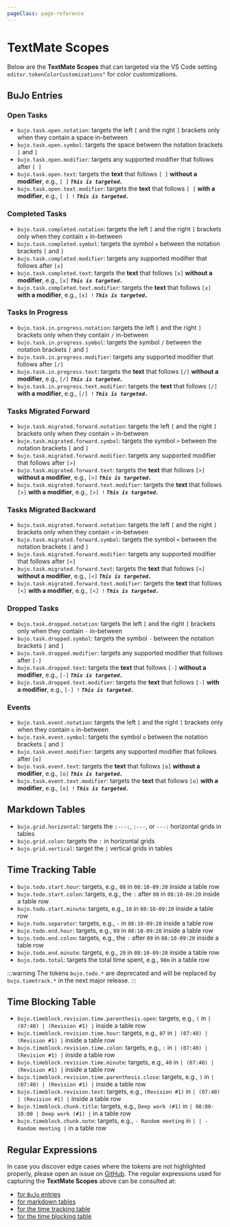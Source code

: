 ```yaml
---
pageClass: page-reference
---
```


# TextMate Scopes

Below are the **TextMate Scopes** that can targeted via the VS Code setting
`editor.tokenColorCustomizations"` for color customizations.

## BuJo Entries

### Open Tasks

- `bujo.task.open.notation`: targets the left `[` and the right `]` brackets only when they contain a space in-between
- `bujo.task.open.symbol`: targets the space between the notation brackets `[` and `]`
- `bujo.task.open.modifier`: targets any supported modifier that follows after `[ ]`
- `bujo.task.open.text`: targets the **text** that follows `[ ]` **without a modifier**, e.g., `[ ]` ___`This is targeted.`___
- `bujo.task.open.text.modifier`: targets the **text** that follows `[ ]` **with a modifier**, e.g., `[ ] !` ___`This is targeted.`___

### Completed Tasks

- `bujo.task.completed.notation`: targets the left `[` and the right `]` brackets only when they contain `x` in-between
- `bujo.task.completed.symbol`: targets the symbol `x` between the notation brackets `[` and `]`
- `bujo.task.completed.modifier`: targets any supported modifier that follows after `[x]`
- `bujo.task.completed.text`: targets the **text** that follows `[x]` **without a modifier**, e.g., `[x]` ___`This is targeted.`___
- `bujo.task.completed.text.modifier`: targets the **text** that follows `[x]` **with a modifier**, e.g., `[x] !` ___`This is targeted.`___

### Tasks In Progress

- `bujo.task.in.progress.notation`: targets the left `[` and the right `]` brackets only when they contain `/` in-between
- `bujo.task.in.progress.symbol`: targets the symbol `/` between the notation brackets `[` and `]`
- `bujo.task.in.progress.modifier`: targets any supported modifier that follows after `[/]`
- `bujo.task.in.progress.text`: targets the **text** that follows `[/]` **without a modifier**, e.g., `[/]` ___`This is targeted.`___
- `bujo.task.in.progress.text.modifier`: targets the **text** that follows `[/]` **with a modifier**, e.g., `[/] !` ___`This is targeted.`___

### Tasks Migrated Forward

- `bujo.task.migrated.forward.notation`: targets the left `[` and the right `]` brackets only when they contain `>` in-between
- `bujo.task.migrated.forward.symbol`: targets the symbol `>` between the notation brackets `[` and `]`
- `bujo.task.migrated.forward.modifier`: targets any supported modifier that follows after `[>]`
- `bujo.task.migrated.forward.text`: targets the **text** that follows `[>]` **without a modifier**, e.g., `[>]` ___`This is targeted.`___
- `bujo.task.migrated.forward.text.modifier`: targets the **text** that follows `[>]` **with a modifier**, e.g., `[>] !` ___`This is targeted.`___

### Tasks Migrated Backward

- `bujo.task.migrated.forward.notation`: targets the left `[` and the right `]` brackets only when they contain `<` in-between
- `bujo.task.migrated.forward.symbol`: targets the symbol `<` between the notation brackets `[` and `]`
- `bujo.task.migrated.forward.modifier`: targets any supported modifier that follows after `[<]`
- `bujo.task.migrated.forward.text`: targets the **text** that follows `[<]` **without a modifier**, e.g., `[<]` ___`This is targeted.`___
- `bujo.task.migrated.forward.text.modifier`: targets the **text** that follows `[<]` **with a modifier**, e.g., `[<] !` ___`This is targeted.`___

### Dropped Tasks

- `bujo.task.dropped.notation`: targets the left `[` and the right `]` brackets only when they contain `-` in-between
- `bujo.task.dropped.symbol`: targets the symbol `-` between the notation brackets `[` and `]`
- `bujo.task.dropped.modifier`: targets any supported modifier that follows after `[-]`
- `bujo.task.dropped.text`: targets the **text** that follows `[-]` **without a modifier**, e.g., `[-]` ___`This is targeted.`___
- `bujo.task.dropped.text.modifier`: targets the **text** that follows `[-]` **with a modifier**, e.g., `[-] !` ___`This is targeted.`___

### Events

- `bujo.task.event.notation`: targets the left `[` and the right `]` brackets only when they contain `o` in-between
- `bujo.task.event.symbol`: targets the symbol `o` between the notation brackets `[` and `]`
- `bujo.task.event.modifier`: targets any supported modifier that follows after `[o]`
- `bujo.task.event.text`: targets the **text** that follows `[o]` **without a modifier**, e.g., `[o]` ___`This is targeted.`___
- `bujo.task.event.text.modifier`: targets the **text** that follows `[o]` **with a modifier**, e.g., `[o] !` ___`This is targeted.`___

## Markdown Tables

- `bujo.grid.horizontal`: targets the `:---:`, `:---`, or `---:` horizontal grids in tables
- `bujo.grid.colon`: targets the `:` in horizontal grids
- `bujo.grid.vertical`: target the `|` vertical grids in tables

## Time Tracking Table

- `bujo.todo.start.hour`: targets, e.g., `08` in `08:10-09:20` inside a table row
- `bujo.todo.start.colon`: targets, e.g., the `:` after `08` in `08:10-09:20` inside a table row
- `bujo.todo.start.minute`: targets, e.g., `10` in `08:10-09:20` inside a table row
- `bujo.todo.separator`: targets, e.g., `-` in `08:10-09:20` inside a table row
- `bujo.todo.end.hour`: targets, e.g., `09` in `08:10-09:20` inside a table row
- `bujo.todo.end.colon`: targets, e.g., the `:` after `09` in `08:10-09:20` inside a table row
- `bujo.todo.end.minute`: targets, e.g., `20` in `08:10-09:20` inside a table row
- `bujo.todo.total`: targets the total time spent, e.g., `98m` in a table row

:::warning
The tokens `bujo.todo.*` are deprecated and will be replaced by
`bujo.timetrack.*` in the next major release.
:::

## Time Blocking Table

- `bujo.timeblock.revision.time.parenthesis.open`: targets, e.g., `(` in `| (07:40) | (Revision #1) |` inside a table row
- `bujo.timeblock.revision.time.hour`: targets, e.g., `07` in `| (07:40) | (Revision #1) |` inside a table row
- `bujo.timeblock.revision.time.colon`: targets, e.g., `:` in `| (07:40) | (Revision #1) |` inside a table row
- `bujo.timeblock.revision.time.minute`: targets, e.g., `40` in `| (07:40) | (Revision #1) |` inside a table row
- `bujo.timeblock.revision.time.parenthesis.close`: targets, e.g., `)` in `| (07:40) | (Revision #1) |` inside a table row
- `bujo.timeblock.revision.text`: targets, e.g., `(Revision #1)` in `| (07:40) | (Revision #1) |` inside a table row
- `bujo.timeblock.chunk.title`: targets, e.g., `Deep work (#1)` in `| 08:00-10:00 | Deep work (#1) |` in a table row
- `bujo.timeblock.chunk.note`: targets, e.g., `- Random meeting` in `| | - Random meeting |` in a table row

## Regular Expressions

In case you discover edge cases where the tokens are not highlighted properly,
please open an issue on
[GitHub](https://github.com/mihaiconstantin/bujo/issues). The regular
expressions used for capturing the **TextMate Scopes** above can be consulted
at:

- [for `BuJo` entries](https://regex101.com/r/LVVrrS/26)
- [for markdown tables](https://regex101.com/r/91IC8c/1)
- [for the time tracking table](https://regex101.com/r/36951B/6)
- [for the time blocking table](https://regex101.com/r/npln0p/5)
